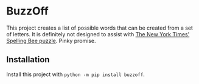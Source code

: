 # BuzzOff

This project creates a list of possible words that can be created from a set of letters.
It is definitely not designed to assist with [The New York Times' Spelling Bee puzzle](https://www.nytimes.com/puzzles/spelling-bee).
Pinky promise.

## Installation

Install this project with `python -m pip install buzzoff`.

